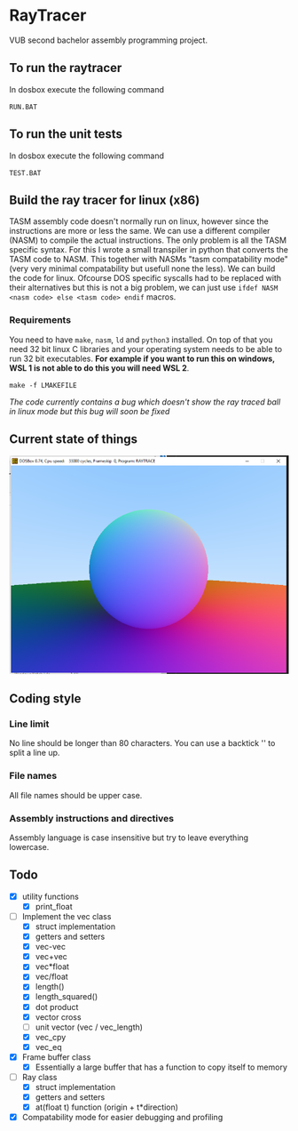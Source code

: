 # RayTracer
VUB second bachelor assembly programming project.

## To run the raytracer
In dosbox execute the following command

    RUN.BAT

## To run the unit tests
In dosbox execute the following command

    TEST.BAT

## Build the ray tracer for linux (x86)
TASM assembly code doesn't normally run on linux, however since the instructions
are more or less the same. We can use a different compiler (NASM) to compile the
actual instructions. The only problem is all the TASM specific syntax. For this
I wrote a small transpiler in python that converts the TASM code to NASM. This
together with NASMs "tasm compatability mode" (very very minimal compatability
but usefull none the less). We can build the code for linux. Ofcourse DOS
specific syscalls had to be replaced with their alternatives but this is not a 
big problem, we can just use `ifdef NASM <nasm code> else <tasm code> endif`
macros.

### Requirements
You need to have `make`, `nasm`, `ld` and `python3` installed. On top of that
you need 32 bit linux C libraries and your operating system needs to be able to 
run 32 bit executables. **For example if you want to run this on windows,
WSL 1 is not able to do this you will need WSL 2**.

	make -f LMAKEFILE

*The code currently contains a bug which doesn't show the ray traced ball in
linux mode but this bug will soon be fixed*

## Current state of things
![Sphere render](saved/multiple_balls.png?raw=true "First sphere render")

## Coding style
### Line limit
No line should be longer than 80 characters. You can use a backtick '\' to split
a line up.

### File names
All file names should be upper case.

### Assembly instructions and directives
Assembly language is case insensitive but try to leave everything lowercase. 

## Todo
- [x] utility functions
  - [x] print_float
- [ ] Implement the vec class
  - [x] struct implementation
  - [x] getters and setters
  - [x] vec-vec
  - [x] vec+vec
  - [x] vec*float
  - [x] vec/float
  - [x] length()
  - [x] length_squared()
  - [x] dot product
  - [x] vector cross
  - [ ] unit vector (vec / vec_length)
  - [x] vec_cpy
  - [x] vec_eq
- [x] Frame buffer class
  - [x] Essentially a large buffer that has a function to copy itself to memory
- [ ] Ray class
  - [x] struct implementation 
  - [x] getters and setters
  - [x] at(float t) function (origin + t*direction)
- [x] Compatability mode for easier debugging and profiling
